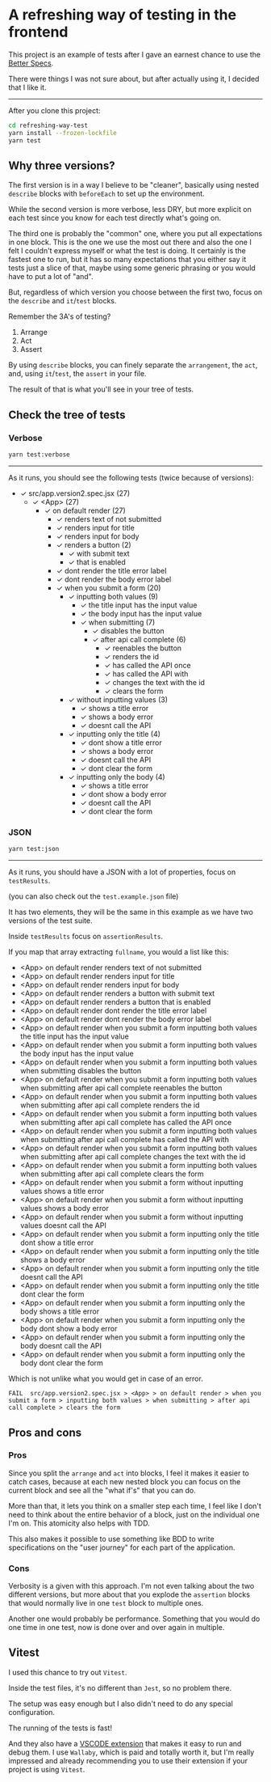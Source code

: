 # A refreshing way of testing in the frontend

This project is an example of tests after I gave an earnest chance to use the [Better Specs](https://dev.to/noriller/testing-better-specs-2nig).

There were things I was not sure about, but after actually using it, I decided that I like it.

---

After you clone this project:

```bash
cd refreshing-way-test
yarn install --frozen-lockfile
yarn test
```

## Why three versions?

The first version is in a way I believe to be "cleaner", basically using nested `describe` blocks with `beforeEach` to set up the environment.

While the second version is more verbose, less DRY, but more explicit on each test since you know for each test directly what's going on.

The third one is probably the "common" one, where you put all expectations in one block. This is the one we use the most out there and also the one I felt I couldn't express myself or what the test is doing. It certainly is the fastest one to run, but it has so many expectations that you either say it tests just a slice of that, maybe using some generic phrasing or you would have to put a lot of "and".

But, regardless of which version you choose between the first two, focus on the `describe` and `it`/`test` blocks.

Remember the 3A's of testing?

1. Arrange
2. Act
3. Assert

By using `describe` blocks, you can finely separate the `arrangement`, the `act`, and, using `it`/`test`, the `assert` in your file.

The result of that is what you'll see in your tree of tests.

## Check the tree of tests

### Verbose

```bash
yarn test:verbose
```

---
As it runs, you should see the following tests (twice because of versions):

- ✓ src/app.version2.spec.jsx (27)
  - ✓ &lt;App&gt; (27)
    - ✓ on default render (27)
      - ✓ renders text of not submitted
      - ✓ renders input for title
      - ✓ renders input for body
      - ✓ renders a button (2)
        - ✓ with submit text
        - ✓ that is enabled
      - ✓ dont render the title error label
      - ✓ dont render the body error label
      - ✓ when you submit a form (20)
        - ✓ inputting both values (9)
          - ✓ the title input has the input value
          - ✓ the body input has the input value
          - ✓ when submitting (7)
            - ✓ disables the button
            - ✓ after api call complete (6)
              - ✓ reenables the button
              - ✓ renders the id
              - ✓ has called the API once
              - ✓ has called the API with
              - ✓ changes the text with the id
              - ✓ clears the form
        - ✓ without inputting values (3)
          - ✓ shows a title error
          - ✓ shows a body error
          - ✓ doesnt call the API
        - ✓ inputting only the title (4)
          - ✓ dont show a title error
          - ✓ shows a body error
          - ✓ doesnt call the API
          - ✓ dont clear the form
        - ✓ inputting only the body (4)
          - ✓ shows a title error
          - ✓ dont show a body error
          - ✓ doesnt call the API
          - ✓ dont clear the form

### JSON

```bash
yarn test:json
```

---
As it runs, you should have a JSON with a lot of properties, focus on `testResults`.

(you can also check out the `test.example.json` file)

It has two elements, they will be the same in this example as we have two versions of the test suite.

Inside `testResults` focus on `assertionResults`.

If you map that array extracting `fullname`, you would a list like this:

- &lt;App&gt; on default render renders text of not submitted
- &lt;App&gt; on default render renders input for title
- &lt;App&gt; on default render renders input for body
- &lt;App&gt; on default render renders a button with submit text
- &lt;App&gt; on default render renders a button that is enabled
- &lt;App&gt; on default render dont render the title error label
- &lt;App&gt; on default render dont render the body error label
- &lt;App&gt; on default render when you submit a form inputting both values the title input has the input value
- &lt;App&gt; on default render when you submit a form inputting both values the body input has the input value
- &lt;App&gt; on default render when you submit a form inputting both values when submitting disables the button
- &lt;App&gt; on default render when you submit a form inputting both values when submitting after api call complete reenables the button
- &lt;App&gt; on default render when you submit a form inputting both values when submitting after api call complete renders the id
- &lt;App&gt; on default render when you submit a form inputting both values when submitting after api call complete has called the API once
- &lt;App&gt; on default render when you submit a form inputting both values when submitting after api call complete has called the API with
- &lt;App&gt; on default render when you submit a form inputting both values when submitting after api call complete changes the text with the id
- &lt;App&gt; on default render when you submit a form inputting both values when submitting after api call complete clears the form
- &lt;App&gt; on default render when you submit a form without inputting values shows a title error
- &lt;App&gt; on default render when you submit a form without inputting values shows a body error
- &lt;App&gt; on default render when you submit a form without inputting values doesnt call the API
- &lt;App&gt; on default render when you submit a form inputting only the title dont show a title error
- &lt;App&gt; on default render when you submit a form inputting only the title shows a body error
- &lt;App&gt; on default render when you submit a form inputting only the title doesnt call the API
- &lt;App&gt; on default render when you submit a form inputting only the title dont clear the form
- &lt;App&gt; on default render when you submit a form inputting only the body shows a title error
- &lt;App&gt; on default render when you submit a form inputting only the body dont show a body error
- &lt;App&gt; on default render when you submit a form inputting only the body doesnt call the API
- &lt;App&gt; on default render when you submit a form inputting only the body dont clear the form

Which is not unlike what you would get in case of an error.

`FAIL  src/app.version2.spec.jsx > <App> > on default render > when you submit a form > inputting both values > when submitting > after api call complete > clears the form`

## Pros and cons

### Pros

Since you split the `arrange` and `act` into blocks, I feel it makes it easier to catch cases, because at each new nested block you can focus on the current block and see all the "what if's" that you can do.

More than that, it lets you think on a smaller step each time, I feel like I don't need to think about the entire behavior of a block, just on the individual one I'm on. This atomicity also helps with TDD.

This also makes it possible to use something like BDD to write specifications on the "user journey" for each part of the application.

### Cons

Verbosity is a given with this approach. I'm not even talking about the two different versions, but more about that you explode the `assertion` blocks that would normally live in one `test` block to multiple ones.

Another one would probably be performance. Something that you would do one time in one test, now is done over and over again in multiple.

## Vitest

I used this chance to try out `Vitest`.

Inside the test files, it's no different than `Jest`, so no problem there.

The setup was easy enough but I also didn't need to do any special configuration.

The running of the tests is fast!

And they also have a [VSCODE extension](https://marketplace.visualstudio.com/items?itemName=ZixuanChen.vitest-explorer) that makes it easy to run and debug them.
I use `Wallaby`, which is paid and totally worth it, but I'm really impressed and already recommending you to use their extension if your project is using `Vitest`.
